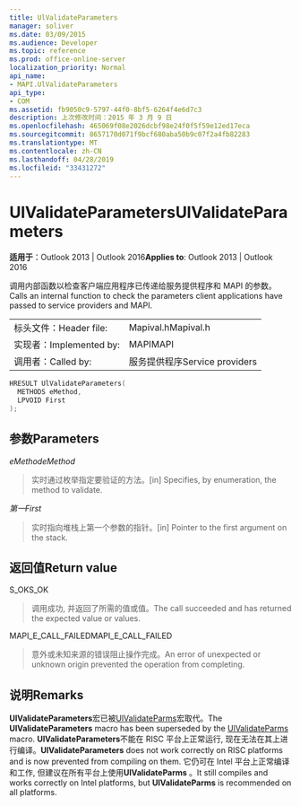 ```yaml
---
title: UlValidateParameters
manager: soliver
ms.date: 03/09/2015
ms.audience: Developer
ms.topic: reference
ms.prod: office-online-server
localization_priority: Normal
api_name:
- MAPI.UlValidateParameters
api_type:
- COM
ms.assetid: fb9050c9-5797-44f0-8bf5-6264f4e6d7c3
description: 上次修改时间：2015 年 3 月 9 日
ms.openlocfilehash: 465069f08e2026dcbf98e24f0f5f59e12ed17eca
ms.sourcegitcommit: 8657170d071f9bcf680aba50b9c07f2a4fb82283
ms.translationtype: MT
ms.contentlocale: zh-CN
ms.lasthandoff: 04/28/2019
ms.locfileid: "33431272"
---
```

# <a name="ulvalidateparameters"></a><span data-ttu-id="f05bb-103">UlValidateParameters</span><span class="sxs-lookup"><span data-stu-id="f05bb-103">UlValidateParameters</span></span>

  
  
<span data-ttu-id="f05bb-104">**适用于**：Outlook 2013 | Outlook 2016</span><span class="sxs-lookup"><span data-stu-id="f05bb-104">**Applies to**: Outlook 2013 | Outlook 2016</span></span> 
  
<span data-ttu-id="f05bb-105">调用内部函数以检查客户端应用程序已传递给服务提供程序和 MAPI 的参数。</span><span class="sxs-lookup"><span data-stu-id="f05bb-105">Calls an internal function to check the parameters client applications have passed to service providers and MAPI.</span></span> 
  
|||
|:-----|:-----|
|<span data-ttu-id="f05bb-106">标头文件：</span><span class="sxs-lookup"><span data-stu-id="f05bb-106">Header file:</span></span>  <br/> |<span data-ttu-id="f05bb-107">Mapival.h</span><span class="sxs-lookup"><span data-stu-id="f05bb-107">Mapival.h</span></span>  <br/> |
|<span data-ttu-id="f05bb-108">实现者：</span><span class="sxs-lookup"><span data-stu-id="f05bb-108">Implemented by:</span></span>  <br/> |<span data-ttu-id="f05bb-109">MAPI</span><span class="sxs-lookup"><span data-stu-id="f05bb-109">MAPI</span></span>  <br/> |
|<span data-ttu-id="f05bb-110">调用者：</span><span class="sxs-lookup"><span data-stu-id="f05bb-110">Called by:</span></span>  <br/> |<span data-ttu-id="f05bb-111">服务提供程序</span><span class="sxs-lookup"><span data-stu-id="f05bb-111">Service providers</span></span>  <br/> |
   
```cpp
HRESULT UlValidateParameters(
  METHODS eMethod,
  LPVOID First
);
```

## <a name="parameters"></a><span data-ttu-id="f05bb-112">参数</span><span class="sxs-lookup"><span data-stu-id="f05bb-112">Parameters</span></span>

 <span data-ttu-id="f05bb-113">_eMethod_</span><span class="sxs-lookup"><span data-stu-id="f05bb-113">_eMethod_</span></span>
  
> <span data-ttu-id="f05bb-114">实时通过枚举指定要验证的方法。</span><span class="sxs-lookup"><span data-stu-id="f05bb-114">[in] Specifies, by enumeration, the method to validate.</span></span> 
    
 <span data-ttu-id="f05bb-115">_第一_</span><span class="sxs-lookup"><span data-stu-id="f05bb-115">_First_</span></span>
  
> <span data-ttu-id="f05bb-116">实时指向堆栈上第一个参数的指针。</span><span class="sxs-lookup"><span data-stu-id="f05bb-116">[in] Pointer to the first argument on the stack.</span></span>
    
## <a name="return-value"></a><span data-ttu-id="f05bb-117">返回值</span><span class="sxs-lookup"><span data-stu-id="f05bb-117">Return value</span></span>

<span data-ttu-id="f05bb-118">S_OK</span><span class="sxs-lookup"><span data-stu-id="f05bb-118">S_OK</span></span> 
  
> <span data-ttu-id="f05bb-119">调用成功, 并返回了所需的值或值。</span><span class="sxs-lookup"><span data-stu-id="f05bb-119">The call succeeded and has returned the expected value or values.</span></span> 
    
<span data-ttu-id="f05bb-120">MAPI_E_CALL_FAILED</span><span class="sxs-lookup"><span data-stu-id="f05bb-120">MAPI_E_CALL_FAILED</span></span> 
  
> <span data-ttu-id="f05bb-121">意外或未知来源的错误阻止操作完成。</span><span class="sxs-lookup"><span data-stu-id="f05bb-121">An error of unexpected or unknown origin prevented the operation from completing.</span></span>
    
## <a name="remarks"></a><span data-ttu-id="f05bb-122">说明</span><span class="sxs-lookup"><span data-stu-id="f05bb-122">Remarks</span></span>

<span data-ttu-id="f05bb-123">**UlValidateParameters**宏已被[UlValidateParms](ulvalidateparms.md)宏取代。</span><span class="sxs-lookup"><span data-stu-id="f05bb-123">The **UlValidateParameters** macro has been superseded by the [UlValidateParms](ulvalidateparms.md) macro.</span></span> <span data-ttu-id="f05bb-124">**UlValidateParameters**不能在 RISC 平台上正常运行, 现在无法在其上进行编译。</span><span class="sxs-lookup"><span data-stu-id="f05bb-124">**UlValidateParameters** does not work correctly on RISC platforms and is now prevented from compiling on them.</span></span> <span data-ttu-id="f05bb-125">它仍可在 Intel 平台上正常编译和工作, 但建议在所有平台上使用**UlValidateParms** 。</span><span class="sxs-lookup"><span data-stu-id="f05bb-125">It still compiles and works correctly on Intel platforms, but **UlValidateParms** is recommended on all platforms.</span></span> 
  


